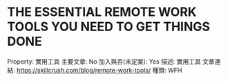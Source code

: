 # THE ESSENTIAL REMOTE WORK TOOLS YOU NEED TO GET THINGS DONE

Property: 實用工具
主要文章: No
加入與否(未定案): Yes
描述: 實用工具
文章連結: https://skillcrush.com/blog/remote-work-tools/
種類: WFH